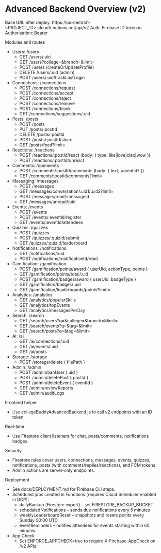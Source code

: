 # Advanced Backend Overview (v2)

Base URL after deploy: https://us-central1-<PROJECT_ID>.cloudfunctions.net/api/v2
Auth: Firebase ID token in Authorization: Bearer <token>

Modules and routes
- Users: /users
  - GET /users/:uid
  - GET /users?college=&branch=&limit=
  - POST /users (createOrUpdateProfile)
  - DELETE /users/:uid (admin)
  - POST /users/:uid/trackLastLogin
- Connections: /connections
  - POST /connections/request
  - POST /connections/accept
  - POST /connections/reject
  - POST /connections/remove
  - POST /connections/block
  - GET /connections/suggestions/:uid
- Posts: /posts
  - POST /posts
  - PUT /posts/:postId
  - DELETE /posts/:postId
  - POST /posts/:postId/share
  - GET /posts/feed?limit=
- Reactions: /reactions
  - POST /reactions/:postId/react (body: { type: like|love|clap|wow })
  - POST /reactions/:postId/unreact
- Comments: /comments
  - POST /comments/:postId/comments (body: { text, parentId? })
  - GET /comments/:postId/comments?limit=
- Messaging: /messages
  - POST /messages
  - GET /messages/conversation/:uid1/:uid2?limit=
  - POST /messages/read/:messageId
  - GET /messages/unread/:uid
- Events: /events
  - POST /events
  - POST /events/:eventId/register
  - GET /events/:eventId/attendees
- Quizzes: /quizzes
  - POST /quizzes
  - POST /quizzes/:quizId/submit
  - GET /quizzes/:quizId/leaderboard
- Notifications: /notifications
  - GET /notifications/:uid
  - POST /notifications/:notificationId/read
- Gamification: /gamification
  - POST /gamification/points/award { userUid, actionType, points }
  - GET  /gamification/points/total/:uid
  - POST /gamification/badges/award { userUid, badgeType }
  - GET  /gamification/badges/:uid
  - GET  /gamification/leaderboards/points?limit=
- Analytics: /analytics
  - GET /analytics/popularSkills
  - GET /analytics/topEvents
  - GET /analytics/messagesPerDay
- Search: /search
  - GET /search/users?q=&college=&branch=&limit=
  - GET /search/events?q=&tag=&limit=
  - GET /search/posts?q=&tag=&limit=
- AI: /ai
  - GET /ai/connections/:uid
  - GET /ai/events/:uid
  - GET /ai/posts
- Storage: /storage
  - POST /storage/delete { filePath }
- Admin: /admin
  - POST /admin/banUser { uid }
  - POST /admin/deletePost { postId }
  - POST /admin/deleteEvent { eventId }
  - GET  /admin/reviewReports
  - GET  /admin/auditLogs

Frontend helper
- Use collegeBuddyAdvancedBackend.js to call v2 endpoints with an ID token.

Real-time
- Use Firestore client listeners for chat, posts/comments, notifications badges.

Security
- Firestore rules cover users, connections, messages, events, quizzes, notifications, posts (with comments/replies/reactions), and FCM tokens.
- Admin actions are server-only endpoints.

Deployment
- See docs/DEPLOYMENT.md for Firebase CLI steps.
- Scheduled jobs created in Functions (requires Cloud Scheduler enabled in GCP):
  - dailyBackup (Firestore export) – set FIRESTORE_BACKUP_BUCKET
  - scheduledNotifications – sends due notifications every 5 minutes
  - weeklyLeaderboardReset – snapshots and resets points every Sunday 00:00 UTC
  - eventReminders – notifies attendees for events starting within 60 minutes
- App Check
  - Set ENFORCE_APPCHECK=true to require X-Firebase-AppCheck on /v2 APIs
